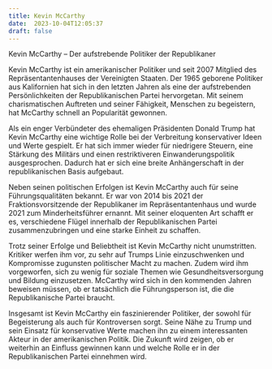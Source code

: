```yaml
---
title: Kevin McCarthy
date:  2023-10-04T12:05:37
draft: false
---
```


Kevin McCarthy – Der aufstrebende Politiker der Republikaner

Kevin McCarthy ist ein amerikanischer Politiker und seit 2007 Mitglied des Repräsentantenhauses der Vereinigten Staaten. Der 1965 geborene Politiker aus Kalifornien hat sich in den letzten Jahren als eine der aufstrebenden Persönlichkeiten der Republikanischen Partei hervorgetan. Mit seinem charismatischen Auftreten und seiner Fähigkeit, Menschen zu begeistern, hat McCarthy schnell an Popularität gewonnen.

Als ein enger Verbündeter des ehemaligen Präsidenten Donald Trump hat Kevin McCarthy eine wichtige Rolle bei der Verbreitung konservativer Ideen und Werte gespielt. Er hat sich immer wieder für niedrigere Steuern, eine Stärkung des Militärs und einen restriktiveren Einwanderungspolitik ausgesprochen. Dadurch hat er sich eine breite Anhängerschaft in der republikanischen Basis aufgebaut.

Neben seinen politischen Erfolgen ist Kevin McCarthy auch für seine Führungsqualitäten bekannt. Er war von 2014 bis 2021 der Fraktionsvorsitzende der Republikaner im Repräsentantenhaus und wurde 2021 zum Minderheitsführer ernannt. Mit seiner eloquenten Art schafft er es, verschiedene Flügel innerhalb der Republikanischen Partei zusammenzubringen und eine starke Einheit zu schaffen.

Trotz seiner Erfolge und Beliebtheit ist Kevin McCarthy nicht unumstritten. Kritiker werfen ihm vor, zu sehr auf Trumps Linie einzuschwenken und Kompromisse zugunsten politischer Macht zu machen. Zudem wird ihm vorgeworfen, sich zu wenig für soziale Themen wie Gesundheitsversorgung und Bildung einzusetzen. McCarthy wird sich in den kommenden Jahren beweisen müssen, ob er tatsächlich die Führungsperson ist, die die Republikanische Partei braucht.

Insgesamt ist Kevin McCarthy ein faszinierender Politiker, der sowohl für Begeisterung als auch für Kontroversen sorgt. Seine Nähe zu Trump und sein Einsatz für konservative Werte machen ihn zu einem interessanten Akteur in der amerikanischen Politik. Die Zukunft wird zeigen, ob er weiterhin an Einfluss gewinnen kann und welche Rolle er in der Republikanischen Partei einnehmen wird.